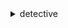 <details><summary>detective</summary><blockquote>

- **<details><summary>accept-invitation</summary><blockquote>**

  * --graph-arn
  * --cli-input-json
  * --cli-input-yaml
  * --generate-cli-skeleton


- **<details><summary>create-graph</summary><blockquote>**

  * --tags
  * --cli-input-json
  * --cli-input-yaml
  * --generate-cli-skeleton


- **<details><summary>create-members</summary><blockquote>**

  * --graph-arn
  * --message
  * --disable-email-notification
  * --no-disable-email-notification
  * --accounts
  * --cli-input-json
  * --cli-input-yaml
  * --generate-cli-skeleton


- **<details><summary>delete-graph</summary><blockquote>**

  * --graph-arn
  * --cli-input-json
  * --cli-input-yaml
  * --generate-cli-skeleton


- **<details><summary>delete-members</summary><blockquote>**

  * --graph-arn
  * --account-ids
  * --cli-input-json
  * --cli-input-yaml
  * --generate-cli-skeleton


- **<details><summary>disassociate-membership</summary><blockquote>**

  * --graph-arn
  * --cli-input-json
  * --cli-input-yaml
  * --generate-cli-skeleton


- **<details><summary>get-members</summary><blockquote>**

  * --graph-arn
  * --account-ids
  * --cli-input-json
  * --cli-input-yaml
  * --generate-cli-skeleton


- **<details><summary>help</summary><blockquote>**

  * 


- **<details><summary>list-graphs</summary><blockquote>**

  * --next-token
  * --max-results
  * --cli-input-json
  * --cli-input-yaml
  * --generate-cli-skeleton


- **<details><summary>list-invitations</summary><blockquote>**

  * --next-token
  * --max-results
  * --cli-input-json
  * --cli-input-yaml
  * --generate-cli-skeleton


- **<details><summary>list-members</summary><blockquote>**

  * --graph-arn
  * --next-token
  * --max-results
  * --cli-input-json
  * --cli-input-yaml
  * --generate-cli-skeleton


- **<details><summary>list-tags-for-resource</summary><blockquote>**

  * --resource-arn
  * --cli-input-json
  * --cli-input-yaml
  * --generate-cli-skeleton


- **<details><summary>reject-invitation</summary><blockquote>**

  * --graph-arn
  * --cli-input-json
  * --cli-input-yaml
  * --generate-cli-skeleton


- **<details><summary>start-monitoring-member</summary><blockquote>**

  * --graph-arn
  * --account-id
  * --cli-input-json
  * --cli-input-yaml
  * --generate-cli-skeleton


- **<details><summary>tag-resource</summary><blockquote>**

  * --resource-arn
  * --tags
  * --cli-input-json
  * --cli-input-yaml
  * --generate-cli-skeleton


- **<details><summary>untag-resource</summary><blockquote>**

  * --resource-arn
  * --tag-keys
  * --cli-input-json
  * --cli-input-yaml
  * --generate-cli-skeleton


</blockquote></details>
</blockquote></details>
</blockquote></details>
</blockquote></details>
</blockquote></details>
</blockquote></details>
</blockquote></details>
</blockquote></details>
</blockquote></details>
</blockquote></details>
</blockquote></details>
</blockquote></details>
</blockquote></details>
</blockquote></details>
</blockquote></details>
</blockquote></details>
</blockquote></details>
